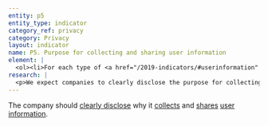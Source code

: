```yaml
---
entity: p5
entity_type: indicator
category_ref: privacy
category: Privacy
layout: indicator
name: P5. Purpose for collecting and sharing user information
element: | 
  <ol><li>For each type of <a href="/2019-indicators/#userinformation" target="_blank" rel="noopener">user information</a> the company collects, does the company <a href="/2019-indicators/#clearlydisclose" target="_blank" rel="noopener">clearly disclose</a> its purpose for collection?</li><li>Does the company <a href="/2019-indicators/#clearlydisclose" target="_blank" rel="noopener">clearly disclose</a> whether it combines <a href="/2019-indicators/#userinformation" target="_blank" rel="noopener">user information</a> from various company services and if so, why?</li><li>For each type of <a href="/2019-indicators/#userinformation" target="_blank" rel="noopener">user information</a> the company shares, does the company <a href="/2019-indicators/#clearlydisclose" target="_blank" rel="noopener">clearly disclose</a> its purpose for sharing?</li><li>Does the company <a href="/2019-indicators/#clearlydisclose" target="_blank" rel="noopener">clearly disclose</a> that it limits its use of <a href="/2019-indicators/#userinformation" target="_blank" rel="noopener">user information</a> to the purpose for which it was collected?</li></ol>
research: | 
  <p>We expect companies to clearly disclose the purpose for collecting and sharing each type of user information it collects and shares. In addition, many companies own or operate a variety of products and services, and we expect companies to clearly disclose how user information can be shared or combined across services. Finally, companies should publicly commit to the principle of use limitation,&nbsp;which is part of the OECD privacy guidelines, among other frameworks.</p><p><strong>Potential Sources:</strong></p><ul><li>Company privacy policy</li><li>Company webpage or section on data protection or data collection</li></ul>
---
```

The company should [clearly disclose](/2019-indicators/#clearlydisclose) why it [collects](/2019-indicators/#collect) and [shares](/2019-indicators/#share) [user information](/2019-indicators/#userinformation).